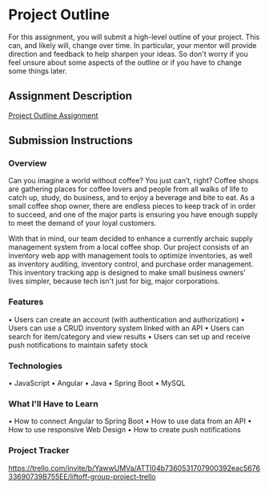 # Project Outline
For this assignment, you will submit a high-level outline of your project. This can, and likely will, change over time. In particular, your mentor will provide direction and feedback to help sharpen your ideas. So don't worry if you feel unsure about some aspects of the outline or if you have to change some things later.

## Assignment Description
[Project Outline Assignment](https://education.launchcode.org/liftoff/modules/assignments/project-outline)

## Submission Instructions

### Overview
Can you imagine a world without coffee? You just can’t, right? Coffee shops are gathering places for coffee lovers and people from all walks of life to catch up, study, do business, and to enjoy a beverage and bite to eat. As a small coffee shop owner, there are endless pieces to keep track of in order to succeed, and one of the major parts is ensuring you have enough supply to meet the demand of your loyal customers. 

With that in mind, our team decided to enhance a currently archaic supply management system from a local coffee shop. Our project consists of an inventory web app with management tools to optimize inventories, as well as inventory auditing, inventory control, and purchase order management. This inventory tracking app is designed to make small business owners' lives simpler, because tech isn't just for big, major corporations.

### Features
• Users can create an account (with authentication and authorization)
• Users can use a CRUD inventory system linked with an API
• Users can search for item/category and view results
• Users can set up and receive push notifications to maintain safety stock

### Technologies
• JavaScript
• Angular
• Java
• Spring Boot
• MySQL

### What I'll Have to Learn
• How to connect Angular to Spring Boot
• How to use data from an API
• How to use responsive Web Design
• How to create push notifications

### Project Tracker
https://trello.com/invite/b/YawwUMVa/ATTI04b7360531707900392eac567633690739B755EE/liftoff-group-project-trello
